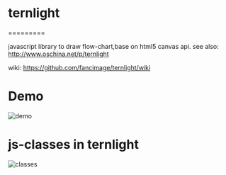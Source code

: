 # ternlight
=========

javascript library to draw flow-chart,base on html5 canvas api.
see also: http://www.oschina.net/p/ternlight    

wiki: https://github.com/fancimage/ternlight/wiki

# Demo   
![demo](http://static.oschina.net/uploads/space/2013/0328/212553_Yp5X_582195.png)

# js-classes in ternlight    
![classes](http://static.oschina.net/uploads/space/2013/0328/212623_Giyc_582195.png)
